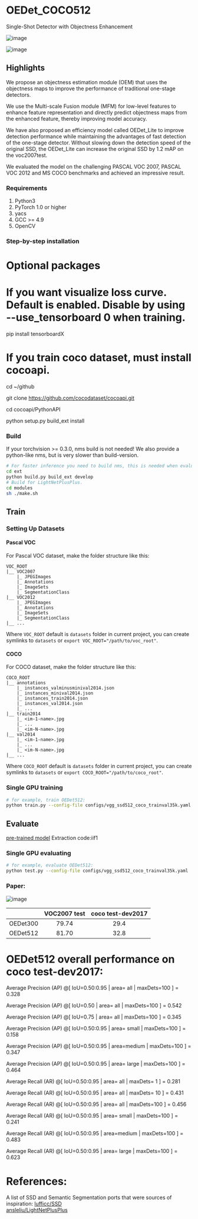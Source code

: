 # OEDet_COCO512
Single-Shot Detector with Objectness Enhancement

![image](https://github.com/BarryKCL/OEDet_COCO512/blob/master/figures/OEDet_A.png)

![image](https://github.com/BarryKCL/OEDet_COCO512/blob/master/figures/OEDet_B.png)

## Highlights

  We propose an objectness estimation module (OEM) that uses the objectness maps to improve the performance of traditional one-stage detectors.
  
  We use the Multi-scale Fusion module (MFM) for low-level features to enhance feature representation and directly predict objectness maps from the enhanced feature, thereby improving model accuracy.

  We have also proposed an efficiency model called OEDet_Lite to improve detection performance while maintaining the advantages of fast detection of the one-stage detector. Without slowing down the detection speed of the original SSD, the OEDet_Lite can increase the original SSD by 1.2 mAP on the voc2007test. 

  We evaluated the model on the challenging PASCAL VOC 2007, PASCAL VOC 2012 and MS COCO benchmarks and achieved an impressive result.

### Requirements

1. Python3
1. PyTorch 1.0 or higher
1. yacs
1. GCC >= 4.9
1. OpenCV

### Step-by-step installation

# Optional packages

# If you want visualize loss curve. Default is enabled. Disable by using --use_tensorboard 0 when training.
pip install tensorboardX

# If you train coco dataset, must install cocoapi.
cd ~/github

git clone https://github.com/cocodataset/cocoapi.git

cd cocoapi/PythonAPI

python setup.py build_ext install

### Build
If your torchvision >= 0.3.0, nms build is not needed! We also provide a python-like nms, but is very slower than build-version.
```bash
# For faster inference you need to build nms, this is needed when evaluating. Only training doesn't need this.
cd ext
python build.py build_ext develop
# Build for LightNetPlusPlus.
cd modules
sh ./make.sh
```

## Train

### Setting Up Datasets
#### Pascal VOC

For Pascal VOC dataset, make the folder structure like this:
```
VOC_ROOT
|__ VOC2007
    |_ JPEGImages
    |_ Annotations
    |_ ImageSets
    |_ SegmentationClass
|__ VOC2012
    |_ JPEGImages
    |_ Annotations
    |_ ImageSets
    |_ SegmentationClass
|__ ...
```
Where `VOC_ROOT` default is `datasets` folder in current project, you can create symlinks to `datasets` or `export VOC_ROOT="/path/to/voc_root"`.

#### COCO

For COCO dataset, make the folder structure like this:
```
COCO_ROOT
|__ annotations
    |_ instances_valminusminival2014.json
    |_ instances_minival2014.json
    |_ instances_train2014.json
    |_ instances_val2014.json
    |_ ...
|__ train2014
    |_ <im-1-name>.jpg
    |_ ...
    |_ <im-N-name>.jpg
|__ val2014
    |_ <im-1-name>.jpg
    |_ ...
    |_ <im-N-name>.jpg
|__ ...
```
Where `COCO_ROOT` default is `datasets` folder in current project, you can create symlinks to `datasets` or `export COCO_ROOT="/path/to/coco_root"`.

### Single GPU training

```bash
# for example, train OEDet512:
python train.py --config-file configs/vgg_ssd512_coco_trainval35k.yaml
```

## Evaluate
[pre-trained model](https://pan.baidu.com/s/1J5W8kABCfJ-jRnOsRw1gEQ)
Extraction code:iif1

### Single GPU evaluating

```bash
# for example, evaluate OEDet512:
python test.py --config-file configs/vgg_ssd512_coco_trainval35k.yaml
```
### Paper:

![image](https://github.com/BarryKCL/OEDet_COCO512/blob/master/figures/OEDet-analysis.png)

|         | VOC2007 test | coco test-dev2017 |
| :-----: | :----------: |   :----------:    |
| OEDet300 |     79.74     |      29.4         |
| OEDet512 |     81.70     |      32.8         |

# OEDet512 overall performance on coco test-dev2017:
Average Precision  (AP) @[ IoU=0.50:0.95 | area=   all | maxDets=100 ] = 0.328

Average Precision  (AP) @[ IoU=0.50      | area=   all | maxDets=100 ] = 0.542

Average Precision  (AP) @[ IoU=0.75      | area=   all | maxDets=100 ] = 0.345

Average Precision  (AP) @[ IoU=0.50:0.95 | area= small | maxDets=100 ] = 0.158

Average Precision  (AP) @[ IoU=0.50:0.95 | area=medium | maxDets=100 ] = 0.347

Average Precision  (AP) @[ IoU=0.50:0.95 | area= large | maxDets=100 ] = 0.464

Average Recall     (AR) @[ IoU=0.50:0.95 | area=   all | maxDets=  1 ] = 0.281

Average Recall     (AR) @[ IoU=0.50:0.95 | area=   all | maxDets= 10 ] = 0.431

Average Recall     (AR) @[ IoU=0.50:0.95 | area=   all | maxDets=100 ] = 0.456

Average Recall     (AR) @[ IoU=0.50:0.95 | area= small | maxDets=100 ] = 0.241

Average Recall     (AR) @[ IoU=0.50:0.95 | area=medium | maxDets=100 ] = 0.483

Average Recall     (AR) @[ IoU=0.50:0.95 | area= large | maxDets=100 ] = 0.623

# References:
A list of SSD and Semantic Segmentation ports that were sources of inspiration:
[lufficc/SSD](https://github.com/lufficc/SSD)       
[ansleliu/LightNetPlusPlus](https://github.com/ansleliu/LightNetPlusPlus)




